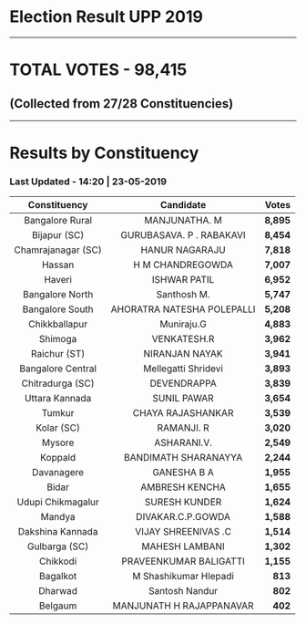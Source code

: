 # Election Result UPP 2019

---
# TOTAL VOTES - 98,415 
## (Collected from 27/28 Constituencies) 


---
# Results by Constituency 

### Last Updated - 14:20 | 23-05-2019 


|   Constituency   |        Candidate         |  Votes  |
|:----------------:|:------------------------:|--------:|
| Bangalore Rural  |      MANJUNATHA. M       |**8,895**|
|   Bijapur (SC)   | GURUBASAVA. P . RABAKAVI |**8,454**|
|Chamrajanagar (SC)|      HANUR NAGARAJU      |**7,818**|
|      Hassan      |     H M CHANDREGOWDA     |**7,007**|
|      Haveri      |       ISHWAR PATIL       |**6,952**|
| Bangalore North  |       Santhosh M.        |**5,747**|
| Bangalore South  |AHORATRA NATESHA POLEPALLI|**5,208**|
|  Chikkballapur   |        Muniraju.G        |**4,883**|
|     Shimoga      |       VENKATESH.R        |**3,962**|
|   Raichur (ST)   |      NIRANJAN NAYAK      |**3,941**|
|Bangalore Central |   Mellegatti Shridevi    |**3,893**|
| Chitradurga (SC) |       DEVENDRAPPA        |**3,839**|
|  Uttara Kannada  |       SUNIL PAWAR        |**3,654**|
|      Tumkur      |    CHAYA RAJASHANKAR     |**3,539**|
|    Kolar (SC)    |        RAMANJI. R        |**3,020**|
|      Mysore      |       ASHARANI.V.        |**2,549**|
|     Koppald      |   BANDIMATH SHARANAYYA   |**2,244**|
|    Davanagere    |       GANESHA B A        |**1,955**|
|      Bidar       |      AMBRESH KENCHA      |**1,655**|
|Udupi Chikmagalur |      SURESH KUNDER       |**1,624**|
|      Mandya      |    DIVAKAR.C.P.GOWDA     |**1,588**|
| Dakshina Kannada |   VIJAY SHREENIVAS .C    |**1,514**|
|  Gulbarga (SC)   |      MAHESH LAMBANI      |**1,302**|
|     Chikkodi     |  PRAVEENKUMAR BALIGATTI  |**1,155**|
|     Bagalkot     |  M Shashikumar Hlepadi   |  **813**|
|     Dharwad      |      Santosh Nandur      |  **802**|
|     Belgaum      | MANJUNATH H RAJAPPANAVAR |  **402**|


<script async src='https://www.googletagmanager.com/gtag/js?id=UA-138371535-2'></script><script>window.dataLayer = window.dataLayer || [];function gtag(){dataLayer.push(arguments);}gtag('js', new Date());gtag('config', 'UA-138371535-2');</script>